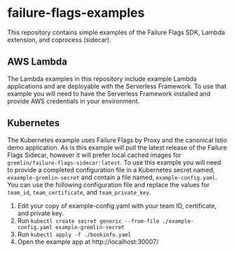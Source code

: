 # failure-flags-examples

This repository contains simple examples of the Failure Flags SDK, Lambda extension, and coprocess (sidecar).

## AWS Lambda

The Lambda examples in this repository include example Lambda applications and are deployable with the Serverless Framework. To use that example you will need to have the Serverless Framework installed and provide AWS credentials in your environment. 

## Kubernetes

The Kubernetes example uses Failure Flags by Proxy and the canonical Istio demo application. As is this example will pull the latest release of the Failure Flags Sidecar, however it will prefer local cached images for `gremlin/failure-flags-sidecar:latest`. To use this example you will need to provide a completed configuration file in a Kubernetes secret named, `exaxmple-gremlin-secret` and contain a file named, `example-config.yaml`. You can use the following configuration file and replace the values for `team_id`, `team_certificate`, and `team_private_key`.

1. Edit your copy of example-config.yaml with your team ID, certificate, and private key.
2. Run `kubectl create secret generic --from-file ./example-config.yaml example-gremlin-secret`
3. Run `kubectl apply -f ./bookinfo.yaml`
4. Open the example app at http://localhost:30007/
